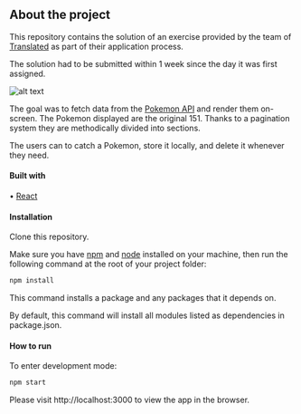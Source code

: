 ## About the project

This repository contains the solution of an exercise provided by the team of [Translated](https://www.linkedin.com/company/translated/) as part of their application process.

The solution had to be submitted within 1 week since the day it was first assigned.

![alt text](https://res.cloudinary.com/dg5lakmem/image/upload/v1631921267/Untitled_design_3_uu3s1t.png)

The goal was to fetch data from the [Pokemon API](https://pokeapi.co/) and render them on-screen. The Pokemon displayed are the original 151. Thanks to a pagination system they are methodically divided into sections.  

The users can to catch a Pokemon, store it locally, and delete it whenever they need. 

#### Built with

• [React](https://reactjs.org/)

#### Installation

Clone this repository.

Make sure you have [npm](https://www.npmjs.com/) and [node](https://nodejs.org/en/) installed on your machine, then run the following command at the root of your project folder:

```bash
npm install
```

This command installs a package and any packages that it depends on.

By default, this command will install all modules listed as dependencies in package.json.

#### How to run

To enter development mode:

```bash
npm start
```

Please visit http://localhost:3000 to view the app in the browser.
